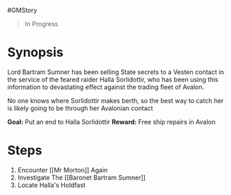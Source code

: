 #GMStory 
> In Progress

# Synopsis
Lord Bartram Sumner has been selling State secrets to a Vesten contact in the service of the feared raider Halla Sorlidottir, who has been using this information to devastating effect against the trading fleet of Avalon.

No one knows where Sorlidottir makes berth, so the best way to catch her is likely going to be through her Avalonian contact

**Goal:** Put an end to Halla Sorlidottir
**Reward:** Free ship repairs in Avalon

# Steps
1. Encounter [[Mr Morton]] Again
2. Investigate The [[Baronet Bartram Sumner]]
3. Locate Halla's Holdfast